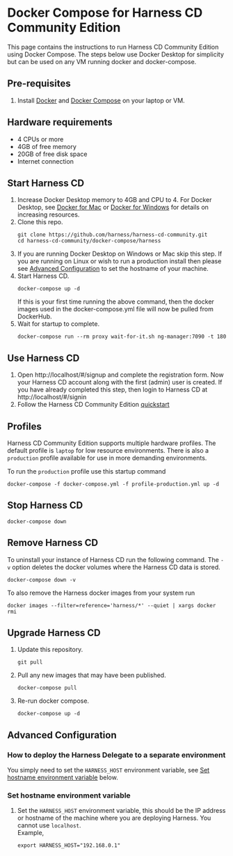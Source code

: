 # Docker Compose for Harness CD Community Edition
This page contains the instructions to run Harness CD Community Edition using Docker Compose.  The steps below use Docker Desktop for simplicity but can be used on any VM running docker and docker-compose.

## Pre-requisites
1) Install [Docker](https://docs.docker.com/get-docker/) and [Docker Compose](https://docs.docker.com/compose/install/) on your laptop or VM.

## Hardware requirements
* 4 CPUs or more
* 4GB of free memory
* 20GB of free disk space
* Internet connection

## Start Harness CD
1) Increase Docker Desktop memory to 4GB and CPU to 4. For Docker Desktop, see [Docker for Mac](https://docs.docker.com/docker-for-mac/#resources) or [Docker for Windows](https://docs.docker.com/docker-for-windows/#resources) for details on increasing resources.
2) Clone this repo.
   ```shell
   git clone https://github.com/harness/harness-cd-community.git
   cd harness-cd-community/docker-compose/harness
   ```
3) If you are running Docker Desktop on Windows or Mac skip this step. If you are running on Linux or wish to run a production install then please see [Advanced Configuration](#advanced-configuration) to set the hostname of your machine.
4) Start Harness CD.
   ```shell
   docker-compose up -d
   ```
   If this is your first time running the above command, then the docker images used in the docker-compose.yml file will now be pulled from DockerHub.
5) Wait for startup to complete.
   ```shell
   docker-compose run --rm proxy wait-for-it.sh ng-manager:7090 -t 180
   ```

## Use Harness CD
1) Open http://localhost/#/signup and complete the registration form. Now your Harness CD account along with the first (admin) user is created. If you have already completed this step, then login to Harness CD at http://localhost/#/signin
2) Follow the Harness CD Community Edition [quickstart](https://ngdocs.harness.io/article/ltvkgcwpum-harness-community-edition-quickstart)

## Profiles
Harness CD Community Edition supports multiple hardware profiles. The default profile is `laptop` for low resource environments. There is also a `production` profile available for use in more demanding environments.

To run the `production` profile use this startup command
```shell
docker-compose -f docker-compose.yml -f profile-production.yml up -d
```

## Stop Harness CD
```shell
docker-compose down
```

## Remove Harness CD
To uninstall your instance of Harness CD run the following command. The `-v` option deletes the docker volumes where the Harness CD data is stored.
```shell
docker-compose down -v
```
To also remove the Harness docker images from your system run
```shell
docker images --filter=reference='harness/*' --quiet | xargs docker rmi
```

## Upgrade Harness CD 
1) Update this repository.
   ```shell
   git pull
   ```
2) Pull any new images that may have been published.
   ```shell
   docker-compose pull
   ```
3) Re-run docker compose.
   ```shell
   docker-compose up -d
   ```

## Advanced Configuration
### How to deploy the Harness Delegate to a separate environment
You simply need to set the `HARNESS_HOST` environment variable, see [Set hostname environment variable](#set-hostname-environment-variable) below.
### Set hostname environment variable
1) Set the `HARNESS_HOST` environment variable, this should be the IP address or hostname of the machine where you are deploying Harness. You cannot use `localhost`.  
   Example,
   ```shell
   export HARNESS_HOST="192.168.0.1"
   ```
